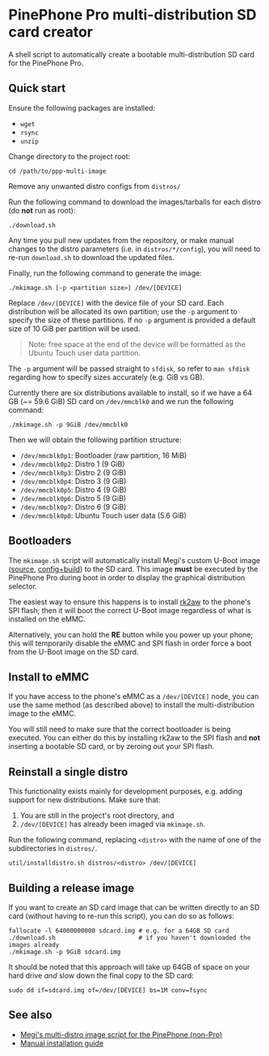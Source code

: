 # PinePhone Pro multi-distribution SD card creator

A shell script to automatically create a bootable multi-distribution SD card
for the PinePhone Pro.

## Quick start

Ensure the following packages are installed:

* `wget`
* `rsync`
* `unzip`

Change directory to the project root:

```shell
cd /path/to/ppp-multi-image
```

Remove any unwanted distro configs from `distros/`

Run the following command to download the images/tarballs for each distro (do
**not** run as root):

```shell
./download.sh
```

Any time you pull new updates from the repository, or make manual changes to
the distro parameters (i.e. in `distros/*/config`), you will need to re-run
`download.sh` to download the updated files.

Finally, run the following command to generate the image:

```shell
./mkimage.sh [-p <partition size>] /dev/[DEVICE]
```

Replace `/dev/[DEVICE]` with the device file of your SD card. Each distribution
will be allocated its own partition; use the `-p` argument to specify the size
of these partitions. If no `-p` argument is provided a default size of 10 GiB
per partition will be used.

>Note: free space at the end of the device will be formatted as the Ubuntu
Touch user data partition.

The `-p` argument will be passed straight to `sfdisk`, so refer to `man sfdisk`
regarding how to specify sizes accurately (e.g. GiB vs GB).

Currently there are six distributions available to install, so if we have a
64 GB (~= 59.6 GiB) SD card on `/dev/mmcblk0` and we run the following command:

```shell
./mkimage.sh -p 9GiB /dev/mmcblk0
```

Then we will obtain the following partition structure:

* `/dev/mmcblk0p1`: Bootloader (raw partition, 16 MiB)
* `/dev/mmcblk0p2`: Distro 1 (9 GiB)
* `/dev/mmcblk0p3`: Distro 2 (9 GiB)
* `/dev/mmcblk0p4`: Distro 3 (9 GiB)
* `/dev/mmcblk0p5`: Distro 4 (9 GiB)
* `/dev/mmcblk0p6`: Distro 5 (9 GiB)
* `/dev/mmcblk0p7`: Distro 6 (9 GiB)
* `/dev/mmcblk0p8`: Ubuntu Touch user data (5.6 GiB)

## Bootloaders

The `mkimage.sh` script will automatically install Megi's custom U-Boot image
([source](https://xff.cz/git/u-boot/tree/?h=ppp-2023.07),
[config+build](https://xff.cz/kernels/bootloaders-2024.04/ppp.tar.gz)) to
the SD card. This image **must** be executed by the PinePhone Pro during boot in
order to display the graphical distribution selector.

The easiest way to ensure this happens is to install
[rk2aw](https://xnux.eu/rk2aw/) to the phone's SPI flash; then it will boot the
correct U-Boot image regardless of what is installed on the eMMC.

Alternatively, you can hold the **RE** button while you power up your phone; this
will temporarily disable the eMMC and SPI flash in order force a boot from
the U-Boot image on the SD card.

## Install to eMMC

If you have access to the phone's eMMC as a `/dev/[DEVICE]` node, you can use
the same method (as described above) to install the multi-distribution image
to the eMMC.

You will still need to make sure that the correct bootloader is being executed.
You can either do this by installing rk2aw to the SPI flash and **not**
inserting a bootable SD card, or by zeroing out your SPI flash.

## Reinstall a single distro

This functionality exists mainly for development purposes, e.g. adding support
for new distributions. Make sure that:

1. You are still in the project's root directory, and
2. `/dev/[DEVICE]` has already been imaged via `mkimage.sh`.

Run the following command, replacing `<distro>` with the name of one of the
subdirectories in `distros/`.

```shell
util/installdistro.sh distros/<distro> /dev/[DEVICE]
```

## Building a release image

If you want to create an SD card image that can be written directly to an SD
card (without having to re-run this script), you can do so as follows:

```shell
fallocate -l 64000000000 sdcard.img # e.g. for a 64GB SD card
./download.sh                       # if you haven't downloaded the images already
./mkimage.sh -p 9GiB sdcard.img
```

It should be noted that this approach will take up 64GB of space on your hard
drive _and_ slow down the final copy to the SD card:

```shell
sudo dd if=sdcard.img of=/dev/[DEVICE] bs=1M conv=fsync
```

## See also

* [Megi's multi-distro image script for the PinePhone (non-Pro)](https://xff.cz/git/pinephone-multi-boot)
* [Manual installation guide](https://pine64.org/documentation/PinePhone_Pro/Software/Multi-distribution_image/)
